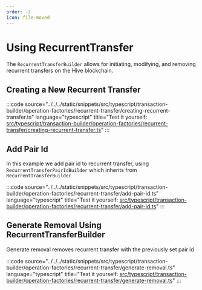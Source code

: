 ```yaml
---
order: -2
icon: file-moved
---
```


# Using RecurrentTransfer

The `RecurrentTransferBuilder` allows for initiating, modifying, and removing recurrent transfers on the Hive blockchain.

## Creating a New Recurrent Transfer

:::code source="../../../static/snippets/src/typescript/transaction-builder/operation-factories/recurrent-transfer/creating-recurrent-transfer.ts" language="typescript" title="Test it yourself: [src/typescript/transaction-builder/operation-factories/recurrent-transfer/creating-recurrent-transfer.ts](https://stackblitz.com/github/openhive-network/wax-doc-snippets?file=src%2Ftypescript%2Ftransaction-builder%2Foperation-factories%2Frecurrent-transfer%2Fcreating-recurrent-transfer.ts&startScript=test-tb-operation-factories-creating-recurrent-transfer)" :::

## Add Pair Id

In this example we add pair id to recurrent transfer, using `RecurrentTransferPairIdBuilder` which inherits from `RecurrentTransferBuilder`

:::code source="../../../static/snippets/src/typescript/transaction-builder/operation-factories/recurrent-transfer/add-pair-id.ts" language="typescript" title="Test it yourself: [src/typescript/transaction-builder/operation-factories/recurrent-transfer/add-pair-id.ts](https://stackblitz.com/github/openhive-network/wax-doc-snippets?file=src%2Ftypescript%2Ftransaction-builder%2Foperation-factories%2Frecurrent-transfer%2Fadd-pair-id.ts&startScript=test-tb-operation-factories-add-pair-id)" :::

## Generate Removal Using RecurrentTransferBuilder

Generate removal removes recurrent transfer with the previously set pair id

:::code source="../../../static/snippets/src/typescript/transaction-builder/operation-factories/recurrent-transfer/generate-removal.ts" language="typescript" title="Test it yourself: [src/typescript/transaction-builder/operation-factories/recurrent-transfer/generate-removal.ts](https://stackblitz.com/github/openhive-network/wax-doc-snippets?file=src%2Ftypescript%2Ftransaction-builder%2Foperation-factories%2Frecurrent-transfer%2Fgenerate-removal.ts&startScript=test-tb-operation-factories-generate-removal)" :::
